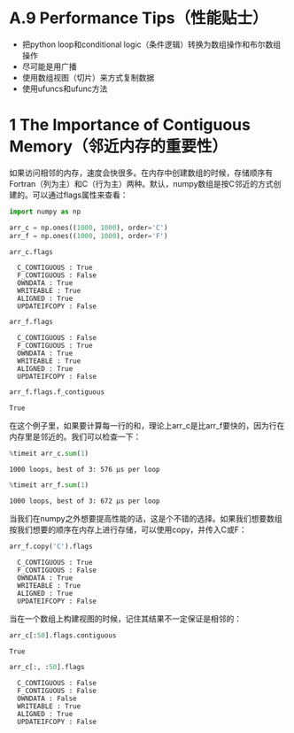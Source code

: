 
# A.9 Performance Tips（性能贴士）

- 把python loop和conditional logic（条件逻辑）转换为数组操作和布尔数组操作
- 尽可能是用广播
- 使用数组视图（切片）来方式复制数据
- 使用ufuncs和ufunc方法

# 1 The Importance of Contiguous Memory（邻近内存的重要性）

如果访问相邻的内存，速度会快很多。在内存中创建数组的时候，存储顺序有Fortran（列为主）和C（行为主）两种。默认，numpy数组是按C邻近的方式创建的。可以通过flags属性来查看：


```python
import numpy as np
```


```python
arr_c = np.ones((1000, 1000), order='C')
arr_f = np.ones((1000, 1000), order='F')
```


```python
arr_c.flags
```




      C_CONTIGUOUS : True
      F_CONTIGUOUS : False
      OWNDATA : True
      WRITEABLE : True
      ALIGNED : True
      UPDATEIFCOPY : False




```python
arr_f.flags
```




      C_CONTIGUOUS : False
      F_CONTIGUOUS : True
      OWNDATA : True
      WRITEABLE : True
      ALIGNED : True
      UPDATEIFCOPY : False




```python
arr_f.flags.f_contiguous
```




    True



在这个例子里，如果要计算每一行的和，理论上arr_c是比arr_f要快的，因为行在内存里是邻近的。我们可以检查一下：


```python
%timeit arr_c.sum(1)
```

    1000 loops, best of 3: 576 µs per loop
    


```python
%timeit arr_f.sum(1)
```

    1000 loops, best of 3: 672 µs per loop
    

当我们在numpy之外想要提高性能的话，这是个不错的选择。如果我们想要数组按我们想要的顺序在内存上进行存储，可以使用copy，并传入C或F：


```python
arr_f.copy('C').flags
```




      C_CONTIGUOUS : True
      F_CONTIGUOUS : False
      OWNDATA : True
      WRITEABLE : True
      ALIGNED : True
      UPDATEIFCOPY : False



当在一个数组上构建视图的时候，记住其结果不一定保证是相邻的：


```python
arr_c[:50].flags.contiguous
```




    True




```python
arr_c[:, :50].flags
```




      C_CONTIGUOUS : False
      F_CONTIGUOUS : False
      OWNDATA : False
      WRITEABLE : True
      ALIGNED : True
      UPDATEIFCOPY : False


